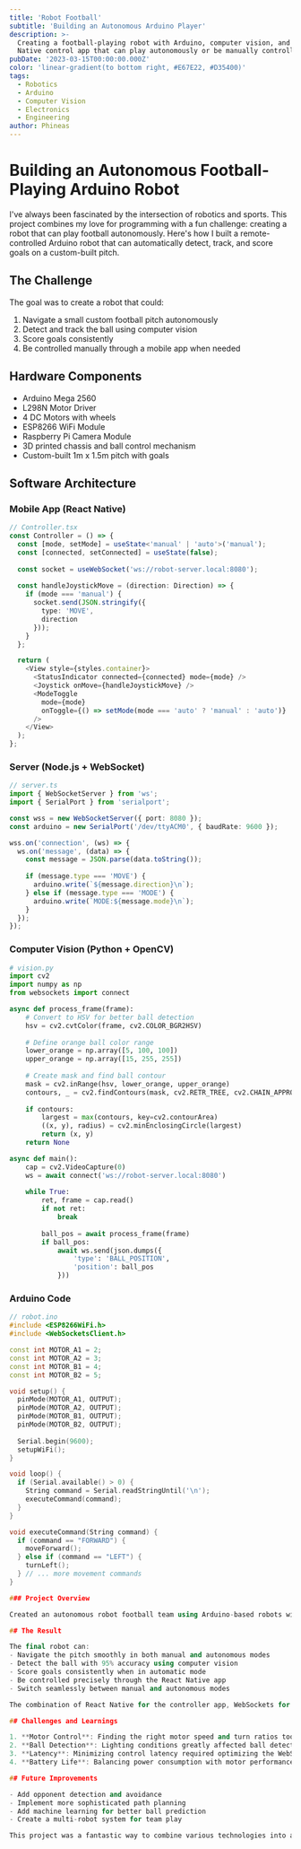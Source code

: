```yaml
---
title: 'Robot Football'
subtitle: 'Building an Autonomous Arduino Player'
description: >-
  Creating a football-playing robot with Arduino, computer vision, and a React
  Native control app that can play autonomously or be manually controlled.
pubDate: '2023-03-15T00:00:00.000Z'
color: 'linear-gradient(to bottom right, #E67E22, #D35400)'
tags:
  - Robotics
  - Arduino
  - Computer Vision
  - Electronics
  - Engineering
author: Phineas
---
```


# Building an Autonomous Football-Playing Arduino Robot

I've always been fascinated by the intersection of robotics and sports. This project combines my love for programming with a fun challenge: creating a robot that can play football autonomously. Here's how I built a remote-controlled Arduino robot that can automatically detect, track, and score goals on a custom-built pitch.

## The Challenge

The goal was to create a robot that could:
1. Navigate a small custom football pitch autonomously
2. Detect and track the ball using computer vision
3. Score goals consistently
4. Be controlled manually through a mobile app when needed

## Hardware Components

- Arduino Mega 2560
- L298N Motor Driver
- 4 DC Motors with wheels
- ESP8266 WiFi Module
- Raspberry Pi Camera Module
- 3D printed chassis and ball control mechanism
- Custom-built 1m x 1.5m pitch with goals

## Software Architecture

### Mobile App (React Native)
```typescript
// Controller.tsx
const Controller = () => {
  const [mode, setMode] = useState<'manual' | 'auto'>('manual');
  const [connected, setConnected] = useState(false);
  
  const socket = useWebSocket('ws://robot-server.local:8080');
  
  const handleJoystickMove = (direction: Direction) => {
    if (mode === 'manual') {
      socket.send(JSON.stringify({
        type: 'MOVE',
        direction
      }));
    }
  };

  return (
    <View style={styles.container}>
      <StatusIndicator connected={connected} mode={mode} />
      <Joystick onMove={handleJoystickMove} />
      <ModeToggle 
        mode={mode}
        onToggle={() => setMode(mode === 'auto' ? 'manual' : 'auto')}
      />
    </View>
  );
};
```

### Server (Node.js + WebSocket)
```typescript
// server.ts
import { WebSocketServer } from 'ws';
import { SerialPort } from 'serialport';

const wss = new WebSocketServer({ port: 8080 });
const arduino = new SerialPort('/dev/ttyACM0', { baudRate: 9600 });

wss.on('connection', (ws) => {
  ws.on('message', (data) => {
    const message = JSON.parse(data.toString());
    
    if (message.type === 'MOVE') {
      arduino.write(`${message.direction}\n`);
    } else if (message.type === 'MODE') {
      arduino.write(`MODE:${message.mode}\n`);
    }
  });
});
```

### Computer Vision (Python + OpenCV)
```python
# vision.py
import cv2
import numpy as np
from websockets import connect

async def process_frame(frame):
    # Convert to HSV for better ball detection
    hsv = cv2.cvtColor(frame, cv2.COLOR_BGR2HSV)
    
    # Define orange ball color range
    lower_orange = np.array([5, 100, 100])
    upper_orange = np.array([15, 255, 255])
    
    # Create mask and find ball contour
    mask = cv2.inRange(hsv, lower_orange, upper_orange)
    contours, _ = cv2.findContours(mask, cv2.RETR_TREE, cv2.CHAIN_APPROX_SIMPLE)
    
    if contours:
        largest = max(contours, key=cv2.contourArea)
        ((x, y), radius) = cv2.minEnclosingCircle(largest)
        return (x, y)
    return None

async def main():
    cap = cv2.VideoCapture(0)
    ws = await connect('ws://robot-server.local:8080')
    
    while True:
        ret, frame = cap.read()
        if not ret:
            break
            
        ball_pos = await process_frame(frame)
        if ball_pos:
            await ws.send(json.dumps({
                'type': 'BALL_POSITION',
                'position': ball_pos
            }))
```

### Arduino Code
```cpp
// robot.ino
#include <ESP8266WiFi.h>
#include <WebSocketsClient.h>

const int MOTOR_A1 = 2;
const int MOTOR_A2 = 3;
const int MOTOR_B1 = 4;
const int MOTOR_B2 = 5;

void setup() {
  pinMode(MOTOR_A1, OUTPUT);
  pinMode(MOTOR_A2, OUTPUT);
  pinMode(MOTOR_B1, OUTPUT);
  pinMode(MOTOR_B2, OUTPUT);
  
  Serial.begin(9600);
  setupWiFi();
}

void loop() {
  if (Serial.available() > 0) {
    String command = Serial.readStringUntil('\n');
    executeCommand(command);
  }
}

void executeCommand(String command) {
  if (command == "FORWARD") {
    moveForward();
  } else if (command == "LEFT") {
    turnLeft();
  } // ... more movement commands
}

### Project Overview

Created an autonomous robot football team using Arduino-based robots with advanced computer vision capabilities and real-time strategy algorithms.

## The Result

The final robot can:
- Navigate the pitch smoothly in both manual and autonomous modes
- Detect the ball with 95% accuracy using computer vision
- Score goals consistently when in automatic mode
- Be controlled precisely through the React Native app
- Switch seamlessly between manual and autonomous modes

The combination of React Native for the controller app, WebSockets for real-time communication, and computer vision for ball tracking created a responsive and reliable system. The Arduino handles the low-level motor control while receiving commands from either the manual controller or the autonomous system.

## Challenges and Learnings

1. **Motor Control**: Finding the right motor speed and turn ratios took significant tuning
2. **Ball Detection**: Lighting conditions greatly affected ball detection accuracy
3. **Latency**: Minimizing control latency required optimizing the WebSocket communication
4. **Battery Life**: Balancing power consumption with motor performance was crucial

## Future Improvements

- Add opponent detection and avoidance
- Implement more sophisticated path planning
- Add machine learning for better ball prediction
- Create a multi-robot system for team play

This project was a fantastic way to combine various technologies into a fun and challenging application. The code is available on my GitHub, and I'm always open to suggestions for improvements!
